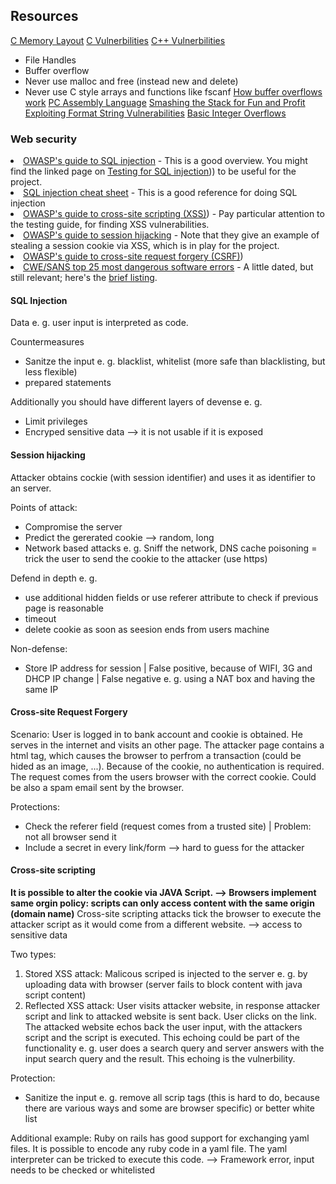 ## Resources
[C Memory Layout](https://www.geeksforgeeks.org/memory-layout-of-c-program/)
[C Vulnerbilities](https://security.web.cern.ch/security/recommendations/en/codetools/c.shtml)
[C++ Vulnerbilities](https://security.web.cern.ch/security/recommendations/en/codetools/cpp.shtml)
* File Handles 
* Buffer overflow
* Never use malloc and free (instead new and delete)
* Never use C style arrays and functions like fscanf
[How buffer overflows work](http://arstechnica.com/security/2015/08/how-security-flaws-work-the-buffer-overflow/)
[PC Assembly Language](http://www.drpaulcarter.com/pcasm/)
[Smashing the Stack for Fun and Profit](http://insecure.org/stf/smashstack.html)
[Exploiting Format String Vulnerabilities](http://crypto.stanford.edu/cs155/papers/formatstring-1.2.pdf)
[Basic Integer Overflows](http://phrack.org/issues/60/10.html)

### Web security
<li><a href="https://www.owasp.org/index.php/SQL_Injection" target="_blank" rel="noopener nofollow">OWASP's guide to SQL injection</a> - This is a good overview. You might find the linked page on <a href="https://www.owasp.org/index.php/Testing_for_SQL_Injection_(OTG-INPVAL-005" target="_blank" rel="noopener nofollow">Testing for SQL injection</a>)) to be useful for
the project.</li><li><a href="http://ferruh.mavituna.com/sql-injection-cheatsheet-oku/" target="_blank" rel="noopener nofollow">SQL injection cheat sheet</a> - This is a good reference for doing SQL injection</li><li><a href="https://www.owasp.org/index.php/Cross-site_Scripting_(XSS" target="_blank" rel="noopener nofollow">OWASP's guide to cross-site
scripting (XSS)</a>) - Pay
particular attention to the testing guide, for finding XSS vulnerabilities.</li><li><a href="https://www.owasp.org/index.php/Session_hijacking_attack" target="_blank" rel="noopener nofollow">OWASP's guide to session hijacking</a> - Note that they give an example of stealing a session cookie
via XSS, which is in play for the project.</li><li><a href="https://www.owasp.org/index.php/Cross-Site_Request_Forgery_(CSRF" target="_blank" rel="noopener nofollow">OWASP's guide to cross-site request
forgery (CSRF)</a>)</li><li><a href="http://cwe.mitre.org/top25/" target="_blank" rel="noopener nofollow">CWE/SANS top 25 most dangerous
software errors</a> - A
little dated, but still relevant; here's the <a href="http://cwe.mitre.org/top25/#Listing" target="_blank" rel="noopener nofollow">brief
listing</a>.</li>

#### SQL Injection 

Data e. g. user input is interpreted as code. 

Countermeasures 

* Sanitze the input e. g. blacklist, whitelist (more safe than blacklisting, but less flexible)
* prepared statements

Additionally you should have different layers of devense e. g. 

* Limit privileges
* Encryped sensitive data --> it is not usable if it is exposed

#### Session hijacking

Attacker obtains cockie (with session identifier) and uses it as identifier to an server.

Points of attack:

* Compromise the server
* Predict the gererated cookie --> random, long
* Network based attacks e. g. Sniff the network, DNS cache poisoning = trick the user to send the cookie to the attacker (use https)

Defend in depth e. g. 
* use additional hidden fields or use referer attribute to check if previous page is reasonable
* timeout 
* delete cookie as soon as seesion ends from users machine

Non-defense:
* Store IP address for session | False positive, because of WIFI, 3G and DHCP IP change | False negative e. g. using a NAT box and having the same IP

#### Cross-site Request Forgery

Scenario:
User is logged in to bank account and cookie is obtained.
He serves in the internet and visits an other page. The attacker page contains a html tag, which causes the browser to perfrom a transaction (could be hided as an image, ...).
Because of the cookie, no authentication is required.
The request comes from the users browser with the correct cookie.
Could be also a spam email sent by the browser.

Protections:

* Check the referer field (request comes from a trusted site) | Problem: not all browser send it
* Include a secret in every link/form --> hard to guess for the attacker

#### Cross-site scripting

**It is possible to alter the cookie via JAVA Script. --> Browsers implement same orgin policy: scripts can only access content with the same origin (domain name)**
Cross-site scripting attacks tick the browser to execute the attacker script as it would come from a different website. --> access to sensitive data

Two types:

1. Stored XSS attack: Malicous scriped is injected to the server e. g. by uploading data with browser (server fails to block content with java script content)
2. Reflected XSS attack: User visits attacker website, in response attacker script and link to attacked website is sent back. User clicks on the link. The attacked website echos back the user input, with the attackers script and the script is executed. This echoing could be part of the functionality e. g. user does a search query and server answers with the input search query and the result. This echoing is the vulnerbility.

Protection:

* Sanitize the input e. g. remove all scrip tags (this is hard to do, because there are various ways and some are browser specific) or better white list

Additional example:
Ruby on rails has good support for exchanging yaml files. It is possible to encode any ruby code in a yaml file. The yaml interpreter can be tricked to execute this code. --> Framework error, input needs to be checked or whitelisted 

